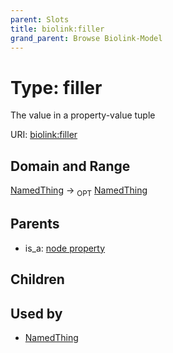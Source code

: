 ```yaml
---
parent: Slots
title: biolink:filler
grand_parent: Browse Biolink-Model
---
```


# Type: filler


The value in a property-value tuple

URI: [biolink:filler](https://w3id.org/biolink/vocab/filler)

## Domain and Range

[NamedThing](NamedThing.md) ->  <sub>OPT</sub> [NamedThing](NamedThing.md)

## Parents

 *  is_a: [node property](node_property.md)

## Children


## Used by

 * [NamedThing](NamedThing.md)
